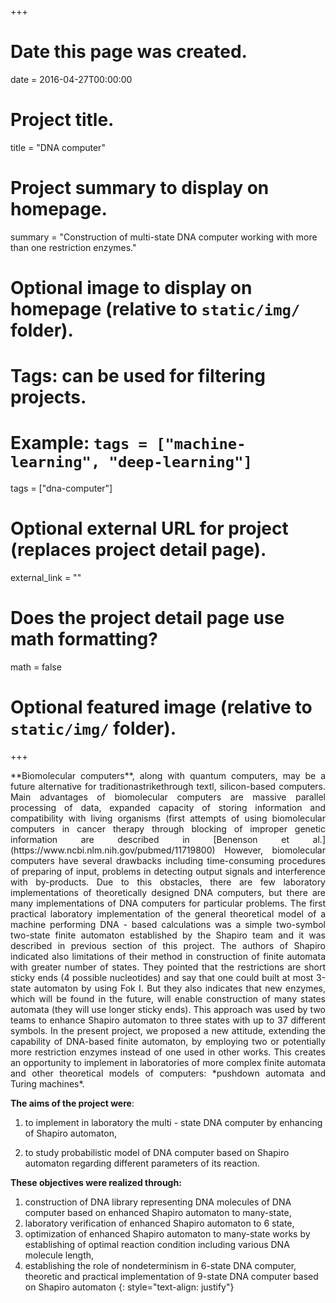 ﻿+++
# Date this page was created.
date = 2016-04-27T00:00:00

# Project title.
title = "DNA computer"

# Project summary to display on homepage.
summary = "Construction of multi-state DNA computer working with more than one restriction enzymes."

# Optional image to display on homepage (relative to `static/img/` folder).

# Tags: can be used for filtering projects.
# Example: `tags = ["machine-learning", "deep-learning"]`
tags = ["dna-computer"]

# Optional external URL for project (replaces project detail page).
external_link = ""

# Does the project detail page use math formatting?
math = false

# Optional featured image (relative to `static/img/` folder).

+++

<p style="text-align: justify;">
 **Biomolecular  computers**,  along  with  quantum  computers,  may  be  a  future  alternative  for  traditionastrikethrough textl,  silicon-based computers. Main advantages of biomolecular computers are massive parallel processing of data, expanded capacity  of  storing  information  and  compatibility  with  living  organisms  (first  attempts  of  using  biomolecular computers in cancer therapy through blocking of improper genetic information are described in [Benenson et al.](https://www.ncbi.nlm.nih.gov/pubmed/11719800) However,   biomolecular   computers   have   several   drawbacks   including   time-consuming   procedures   of preparing of input, problems in detecting  output signals and interference with by-products. Due to this obstacles, there  are  few  laboratory  implementations  of  theoretically  designed  DNA  computers,  but  there  are  many implementations of DNA computers for particular problems. The first practical laboratory implementation of the  general  theoretical  model  of  a  machine  performing  DNA - based  calculations  was  a  simple  two-symbol  two-state  finite  automaton  established  by  the  Shapiro  team and  it  was  described  in previous  section of  this  project. The authors of Shapiro indicated also limitations of their method in construction of finite automata with greater number  of  states.  They  pointed  that  the  restrictions  are  short  sticky  ends  (4  possible  nucleotides)  and  say  that one could built at most 3-state automaton by using Fok I. But they also indicates that new enzymes, which will be found  in  the  future,  will enable  construction  of  many  states  automata  (they  will  use  longer  sticky  ends). This approach was used by two teams to enhance Shapiro automaton to three states with up to 37 different symbols. In  the  present project,  we  proposed  a  new  attitude,  extending the  capability  of  DNA-based  finite  automaton,  by employing  two  or  potentially  more  restriction  enzymes  instead  of  one  used  in  other  works.  This  creates  an opportunity  to  implement  in  laboratories  of  more  complex  finite  automata  and  other  theoretical  models of computers: *pushdown automata and Turing machines*. 
</p>

**The aims of the project were**:

 1. to implement in laboratory the multi - state DNA computer by
    enhancing of Shapiro automaton, 
    
 2. to study probabilistic model of DNA
    computer based on Shapiro automaton regarding different parameters
    of its reaction.
    
**These objectives were realized through:**

 1. construction of DNA library representing DNA molecules of DNA computer based on enhanced Shapiro automaton to many-state,
 2. laboratory verification of enhanced Shapiro automaton to 6 state,
 3. optimization of enhanced Shapiro automaton to many-state works by establishing of optimal reaction condition including various DNA molecule length,
 4. establishing the role of nondeterminism in 6-state DNA computer,
theoretic and practical implementation of 9-state DNA computer based on Shapiro automaton
{: style="text-align: justify"}

